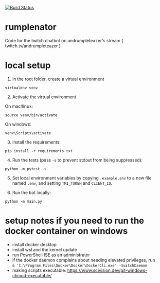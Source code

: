 [![Build Status](https://www.travis-ci.com/AndrumDev/rumplenator.svg?branch=main)](https://www.travis-ci.com/AndrumDev/rumplenator)

# rumplenator
Code for the twitch chatbot on andrumpleteazer's stream ( twitch.tv/andrumpleteazer )

# local setup

1. In the root folder, create a virtual environment

```
virtualenv venv
```

2. Activate the virtual environment

On mac/linux:
```
source venv/bin/activate
```

On windows:
```
venv\Scripts\activate
```

3. Install the requirements:

```
pip install -r requirements.txt
```

4. Run the tests  (pass `-s` to prevent stdout from being suppressed):

```
python -m pytest -s
```

5. Set local environment variables by copying `.example.env` to a new file named `.env`, and setting `TMI_TOKEN` and `CLIENT_ID`.

6. Run the bot locally:

```
python -m main.py
```


# setup notes if you need to run the docker container on windows

- install docker desktop
- install wsl and the kernel update
- run PowerShell ISE as an administrator
- if the docker daemon complains about needing elevated privileges, run `& 'C:\Program Files\Docker\Docker\DockerCli.exe' -SwitchDaemon`
- making scripts executable: https://www.scivision.dev/git-windows-chmod-executable/
